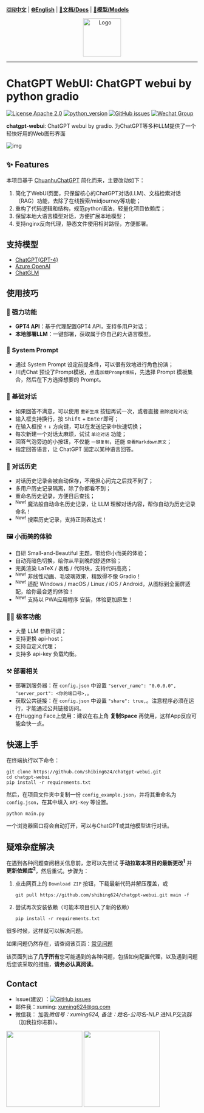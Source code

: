 [**🇨🇳中文**](https://github.com/shibing624/chatgpt-webui/blob/main/README.md) | [**🌐English**](https://github.com/shibing624/chatgpt-webui/blob/main/README_EN.md) | [**📖文档/Docs**](https://github.com/shibing624/chatgpt-webui/wiki) | [**🤖模型/Models**](https://huggingface.co/shibing624) 

<div align="center">
  <a href="https://github.com/shibing624/chatgpt-webui">
    <img src="https://github.com/shibing624/chatgpt-webui/blob/main/assets/icon.png" height="100" alt="Logo">
  </a>
</div>

-----------------

# ChatGPT WebUI: ChatGPT webui by python gradio
[![License Apache 2.0](https://img.shields.io/badge/license-Apache%202.0-blue.svg)](LICENSE)
[![python_version](https://img.shields.io/badge/Python-3.8%2B-green.svg)](requirements.txt)
[![GitHub issues](https://img.shields.io/github/issues/shibing624/chatgpt-webui.svg)](https://github.com/shibing624/chatgpt-webui/issues)
[![Wechat Group](http://vlog.sfyc.ltd/wechat_everyday/wxgroup_logo.png?imageView2/0/w/60/h/20)](#Contact)


**chatgpt-webui**: ChatGPT webui by gradio. 为ChatGPT等多种LLM提供了一个轻快好用的Web图形界面

![img](https://github.com/shibing624/chatgpt-webui/blob/main/docs/snap.png)

## ✨ Features
本项目基于 [ChuanhuChatGPT](https://github.com/GaiZhenbiao/ChuanhuChatGPT) 简化而来，主要改动如下：
1. 简化了WebUI页面，只保留核心的ChatGPT对话(LLM)、文档检索对话（RAG）功能，去除了在线搜索/midjourney等功能；
2. 重构了代码逻辑和结构，规范python语法，轻量化项目依赖库；
3. 保留本地大语言模型对话，方便扩展本地模型；
4. 支持nginx反向代理，静态文件使用相对路径，方便部署。


## 支持模型

- [ChatGPT(GPT-4)](https://chat.openai.com) 
- [Azure OpenAI](https://azure.microsoft.com/en-us/products/ai-services/openai-service)
- [ChatGLM](https://github.com/THUDM/ChatGLM-6B)

## 使用技巧

### 💪 强力功能
- **GPT4 API**：基于代理配置GPT4 API，支持多用户对话；
- **本地部署LLM**：一键部署，获取属于你自己的大语言模型。

### 🤖 System Prompt
- 通过 System Prompt 设定前提条件，可以很有效地进行角色扮演；
- 川虎Chat 预设了Prompt模板，点击`加载Prompt模板`，先选择 Prompt 模板集合，然后在下方选择想要的 Prompt。

### 💬 基础对话
- 如果回答不满意，可以使用 `重新生成` 按钮再试一次，或者直接 `删除这轮对话`;
- 输入框支持换行，按 <kbd>Shift</kbd> + <kbd>Enter</kbd>即可；
- 在输入框按 <kbd>↑</kbd> <kbd>↓</kbd> 方向键，可以在发送记录中快速切换；
- 每次新建一个对话太麻烦，试试 `单论对话` 功能；
- 回答气泡旁边的小按钮，不仅能 `一键复制`，还能 `查看Markdown原文`；
- 指定回答语言，让 ChatGPT 固定以某种语言回答。

### 📜 对话历史
- 对话历史记录会被自动保存，不用担心问完之后找不到了；
- 多用户历史记录隔离，除了你都看不到；
- 重命名历史记录，方便日后查找；
- <sup>New!</sup> 魔法般自动命名历史记录，让 LLM 理解对话内容，帮你自动为历史记录命名！
- <sup>New!</sup> 搜索历史记录，支持正则表达式！

### 🖼️ 小而美的体验
- 自研 Small-and-Beautiful 主题，带给你小而美的体验；
- 自动亮暗色切换，给你从早到晚的舒适体验；
- 完美渲染 LaTeX / 表格 / 代码块，支持代码高亮；
- <sup>New!</sup> 非线性动画、毛玻璃效果，精致得不像 Gradio！
- <sup>New!</sup> 适配 Windows / macOS / Linux / iOS / Android，从图标到全面屏适配，给你最合适的体验！
- <sup>New!</sup> 支持以 PWA应用程序 安装，体验更加原生！

### 👨‍💻 极客功能
- 大量 LLM 参数可调；
- 支持更换 api-host；
- 支持自定义代理；
- 支持多 api-key 负载均衡。

### ⚒️ 部署相关
- 部署到服务器：在 `config.json` 中设置 `"server_name": "0.0.0.0", "server_port": <你的端口号>,`。
- 获取公共链接：在 `config.json` 中设置 `"share": true,`。注意程序必须在运行，才能通过公共链接访问。
- 在Hugging Face上使用：建议在右上角 **复制Space** 再使用，这样App反应可能会快一点。

## 快速上手

在终端执行以下命令：

```shell
git clone https://github.com/shibing624/chatgpt-webui.git
cd chatgpt-webui
pip install -r requirements.txt
```

然后，在项目文件夹中复制一份 `config_example.json`，并将其重命名为 `config.json`，在其中填入 `API-Key` 等设置。

```shell
python main.py
```

一个浏览器窗口将会自动打开，可以与ChatGPT或其他模型进行对话。


## 疑难杂症解决

在遇到各种问题查阅相关信息前，您可以先尝试 **手动拉取本项目的最新更改<sup>1</sup>** 并 **更新依赖库<sup>2</sup>**，然后重试。步骤为：

1. 点击网页上的 `Download ZIP` 按钮，下载最新代码并解压覆盖，或
   ```shell
   git pull https://github.com/shibing624/chatgpt-webui.git main -f
   ```
2. 尝试再次安装依赖（可能本项目引入了新的依赖）
   ```
   pip install -r requirements.txt
   ```

很多时候，这样就可以解决问题。

如果问题仍然存在，请查阅该页面：[常见问题](https://github.com/shibing624/chatgpt-webui/wiki/常见问题)

该页面列出了**几乎所有**您可能遇到的各种问题，包括如何配置代理，以及遇到问题后您该采取的措施，**请务必认真阅读**。

## Contact

- Issue(建议)
  ：[![GitHub issues](https://img.shields.io/github/issues/shibing624/chatgpt-webui.svg)](https://github.com/shibing624/chatgpt-webui/issues)
- 邮件我：xuming: xuming624@qq.com
- 微信我： 加我*微信号：xuming624, 备注：姓名-公司名-NLP* 进NLP交流群（加我拉你进群）。

<img src="https://github.com/shibing624/chatgpt-webui/blob/main/docs/wechat.jpeg" width="200" />

<img src="https://github.com/shibing624/chatgpt-webui/blob/main/docs/wechat_group.png" width="200" />